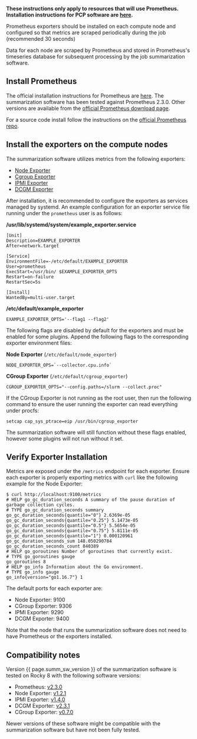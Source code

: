 **These instructions only apply to resources that will use Prometheus. Installation instructions for PCP software are [here](supremm-install-pcp.html).**

Prometheus exporters should be installed on each compute node and configured so
that metrics are scraped periodically during the job (recommended 30 seconds)

Data for each node are scraped by Prometheus and stored in Prometheus's
timeseries database for subsequent processing by the job summarization software.

Install Prometheus
------------------

The official installation instructions for Prometheus are [here](https://prometheus.io/docs/prometheus/latest/installation/).
The summarization software has been tested against Prometheus 2.3.0. Other versions are available from the
[official Prometheus download page](https://prometheus.io/download/).

For a source code install follow the instructions on the [official Prometheus repo](https://github.com/prometheus/prometheus).

Install the exporters on the compute nodes
-------------------------------------------

The summarization software utilizes metrics from the following exporters:
* [Node Exporter](https://github.com/prometheus/node_exporter)
* [Cgroup Exporter](https://github.com/treydock/cgroup_exporter)
* [IPMI Exporter](https://github.com/prometheus-community/ipmi_exporter)
* [DCGM Exporter](https://github.com/NVIDIA/dcgm-exporter)

After installation, it is recommended to configure the exporters as services managed
by systemd. An example configuration for an exporter service file running under the
`prometheus` user is as follows:

**/usr/lib/systemd/system/example\_exporter.service**

    [Unit]
    Description=EXAMPLE_EXPORTER
    After=network.target

    [Service]
    EnvironmentFile=-/etc/default/EXAMPLE_EXPORTER
    User=prometheus
    ExecStart=/usr/bin/ $EXAMPLE_EXPORTER_OPTS
    Restart=on-failure
    RestartSec=5s

    [Install]
    WantedBy=multi-user.target

**/etc/default/example\_exporter**

    EXAMPLE_EXPORTER_OPTS='--flag1 --flag2'

The following flags are disabled by default for the exporters and must be enabled for some plugins. Append the following flags to the corresponding exporter environment files:

**Node Exporter** (`/etc/default/node_exporter`)

    NODE_EXPORTER_OPS=`--collector.cpu.info`

**CGroup Exporter** (`/etc/default/cgroup_exporter`)

    CGROUP_EXPORTER_OPTS="--config.paths=/slurm --collect.proc"

If the CGroup Exporter is not running as the root user, then run the following command to ensure the user running
the exporter can read everything under procfs:

    setcap cap_sys_ptrace=eip /usr/bin/cgroup_exporter

The summarization software will still function without these flags enabled, however some plugins will not run without it set.

Verify Exporter Installation
----------------------------

Metrics are exposed under the `/metrics` endpoint for each exporter. Ensure each exporter is properly exporting metrics with `curl`
like the following example for the Node Exporter:

    $ curl http://localhost:9100/metrics
    # HELP go_gc_duration_seconds A summary of the pause duration of garbage collection cycles.
    # TYPE go_gc_duration_seconds summary
    go_gc_duration_seconds{quantile="0"} 2.6369e-05
    go_gc_duration_seconds{quantile="0.25"} 5.1473e-05
    go_gc_duration_seconds{quantile="0.5"} 5.5654e-05
    go_gc_duration_seconds{quantile="0.75"} 5.8111e-05
    go_gc_duration_seconds{quantile="1"} 0.000120961
    go_gc_duration_seconds_sum 148.050290784
    go_gc_duration_seconds_count 840389
    # HELP go_goroutines Number of goroutines that currently exist.
    # TYPE go_goroutines gauge
    go_goroutines 8
    # HELP go_info Information about the Go environment.
    # TYPE go_info gauge
    go_info{version="go1.16.7"} 1

The default ports for each exporter are:

* Node Exporter: 9100
* CGroup Exporter: 9306
* IPMI Exporter: 9290
* DCGM Exporter: 9400

Note that the node that runs the summarization software does not need to have Prometheus or the exporters installed.

Compatibility notes
-------------------

Version {{ page.summ_sw_version }} of the summarization software is tested on Rocky 8 with the following software versions:
* Prometheus: [v2.3.0](https://github.com/prometheus/prometheus/releases/tag/v2.30.0)
* Node Exporter: [v1.2.1](https://github.com/prometheus/node_exporter/releases/tag/v1.2.1)
* IPMI Exporter: [v1.4.0](https://github.com/prometheus-community/ipmi_exporter/releases/tag/v1.4.0)
* DCGM Exporter: [v2.3.1](https://github.com/NVIDIA/dcgm-exporter/releases/tag/2.3.5-2.6.5)
* CGroup Exporter: [v0.7.0](https://github.com/treydock/cgroup_exporter/releases/tag/v0.7.0)

Newer versions of these software might be compatible with the summarization software but have not been fully tested.
